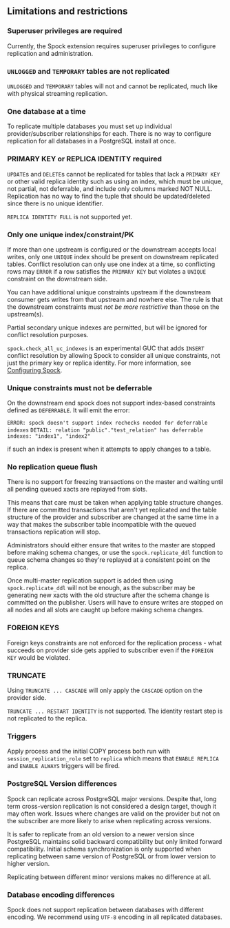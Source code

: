 ## Limitations and restrictions

### Superuser privileges are required

Currently, the Spock extension requires superuser privileges to configure replication and administration.

### `UNLOGGED` and `TEMPORARY` tables are not replicated

`UNLOGGED` and `TEMPORARY` tables will not and cannot be replicated, much like
with physical streaming replication.

### One database at a time

To replicate multiple databases you must set up individual provider/subscriber
relationships for each. There is no way to configure replication for all databases
in a PostgreSQL install at once.

### PRIMARY KEY or REPLICA IDENTITY required

`UPDATE`s and `DELETE`s cannot be replicated for tables that lack a `PRIMARY
KEY` or other valid replica identity such as using an index, which must be unique,
not partial, not deferrable, and include only columns marked NOT NULL.
Replication has no way to find the tuple that should be updated/deleted since
there is no unique identifier.

`REPLICA IDENTITY FULL` is not supported yet.

### Only one unique index/constraint/PK

If more than one upstream is configured or the downstream accepts local writes, only one `UNIQUE` index should be present on downstream replicated tables. Conflict resolution can only use one index at a time, so conflicting rows may `ERROR` if a row satisfies the `PRIMARY KEY` but violates a `UNIQUE` constraint on the downstream side. 

You can have additional unique constraints upstream if the downstream consumer gets writes from that upstream and nowhere else. The rule is that the downstream constraints must *not be more restrictive* than those on the upstream(s).

Partial secondary unique indexes are permitted, but will be ignored for conflict resolution purposes.

`spock.check_all_uc_indexes` is an experimental GUC that adds `INSERT` conflict resolution by allowing Spock to consider all unique constraints, not just the primary key or replica identity. For more information, see [Configuring Spock](../spock_ext/install_spock.mdx).

### Unique constraints must not be deferrable

On the downstream end spock does not support index-based constraints
defined as `DEFERRABLE`. It will emit the error:

`ERROR: spock doesn't support index rechecks needed for deferrable indexes`
`DETAIL: relation "public"."test_relation" has deferrable indexes: "index1", "index2"`

if such an index is present when it attempts to apply changes to a table.

### No replication queue flush

There is no support for freezing transactions on the master and waiting until
all pending queued xacts are replayed from slots.

This means that care must be taken when applying table structure changes. If
there are committed transactions that aren't yet replicated and the table
structure of the provider and subscriber are changed at the same time in a way
that makes the subscriber table incompatible with the queued transactions
replication will stop.

Administrators should either ensure that writes to the master are stopped
before making schema changes, or use the `spock.replicate_ddl`
function to queue schema changes so they're replayed at a consistent point
on the replica.

Once multi-master replication support is added then using
`spock.replicate_ddl` will not be enough, as the subscriber may be
generating new xacts with the old structure after the schema change is
committed on the publisher. Users will have to ensure writes are stopped on all
nodes and all slots are caught up before making schema changes.

### FOREIGN KEYS

Foreign keys constraints are not enforced for the replication process - what
succeeds on provider side gets applied to subscriber even if the `FOREIGN KEY`
would be violated.

### TRUNCATE

Using `TRUNCATE ... CASCADE` will only apply the `CASCADE` option on the
provider side.

`TRUNCATE ... RESTART IDENTITY` is not supported. The identity restart step is
not replicated to the replica.

### Triggers

Apply process and the initial COPY process both run with
`session_replication_role` set to `replica` which means that `ENABLE REPLICA`
and `ENABLE ALWAYS` triggers will be fired.

### PostgreSQL Version differences

Spock can replicate across PostgreSQL major versions. Despite that, long
term cross-version replication is not considered a design target, though it may
often work. Issues where changes are valid on the provider but not on the
subscriber are more likely to arise when replicating across versions.

It is safer to replicate from an old version to a newer version since PostgreSQL
maintains solid backward compatibility but only limited forward compatibility.
Initial schema synchronization is only supported when replicating between same
version of PostgreSQL or from lower version to higher version.

Replicating between different minor versions makes no difference at all.

### Database encoding differences

Spock does not support replication between databases with different
encoding. We recommend using `UTF-8` encoding in all replicated databases.
